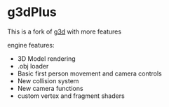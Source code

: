 # g3dPlus 

This is a fork of [g3d](https://github.com/groverburger/g3d) with more features 

engine features:

- 3D Model rendering
- .obj loader
- Basic first person movement and camera controls
- New collision system
- New camera functions
- custom vertex and fragment shaders

